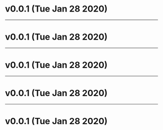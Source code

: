 # v0.0.1 (Tue Jan 28 2020)



---

# v0.0.1 (Tue Jan 28 2020)



---

# v0.0.1 (Tue Jan 28 2020)



---

# v0.0.1 (Tue Jan 28 2020)



---

# v0.0.1 (Tue Jan 28 2020)

